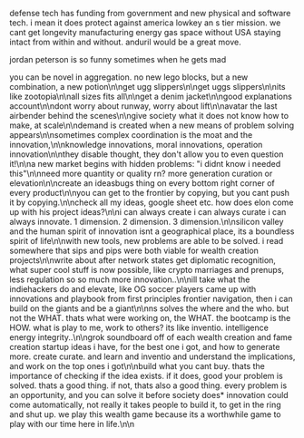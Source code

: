 defense tech has funding from government and new physical and software tech. i mean it does protect against america lowkey an s tier mission. we cant get longevity manufacturing energy gas space without USA staying intact from within and without. anduril would be a great move.

jordan peterson is so funny sometimes when he gets mad

you can be novel in aggregation. no new lego blocks, but a new combination, a new potion\n\nget ugg slippers\n\nget uggs slippers\n\nits like zootopia\n\nall sizes fits all\n\nget a denim jacket\n\ngood explanations account\n\ndont worry about runway, worry about lift\n\navatar the last airbender behind the scenes\n\ngive society what it does not know how to make, at scale\n\ndemand is created when a new means of problem solving appears\n\nsometimes complex coordination is the moat and the innovation,\n\nknowledge innovations, moral innovations, operation innovation\n\nthey disable thought, they don't allow you to even question it!\n\na new market begins with hidden problems: "i didnt know i needed this"\n\nneed more quantity or quality rn? more generation curation or elevation\n\ncreate an ideasbugs thing on every bottom right corner of every product\n\nyou can get to the frontier by copying, but you cant push it by copying.\n\ncheck all my ideas, google sheet etc. how does elon come up with his project ideas?\n\ni can always create i can always curate i can always innovate. 1 dimension. 2 dimension. 3 dimension.\n\nsilicon valley and the human spirit of innovation isnt a geographical place, its a boundless spirit of life\n\nwith new tools, new problems are able to be solved. i read somewhere that sips and pips were both viable for wealth creation projects\n\nwrite about after network states get diplomatic recognition, what super cool stuff is now possible, like crypto marriages and prenups, less regulation so so much more innovation..\n\nill take what the indiehackers do and elevate, like OG soccer players came up with innovations and playbook from first principles frontier navigation, then i can build on the giants and be a giant\n\nns solves the where and the who. but not the WHAT. thats what were working on, the WHAT. the bootcamp is the HOW. what is play to me, work to others? its like inventio. intelligence energy integrity..\n\ngrok soundboard off of each wealth creation and fame creation startup ideas i have, for the best one i got, and how to generate more. create curate. and learn and inventio and understand the implications, and work on the top ones i got\n\nbuild what you cant buy. thats the importance of checking if the idea exists. if it does, good your problem is solved. thats a good thing. if not, thats also a good thing. every problem is an opportunity, and you can solve it before society does* innovation could come automatically, not really it takes people to build it, to get in the ring and shut up. we play this wealth game because its a worthwhile game to play with our time here in life.\n\n